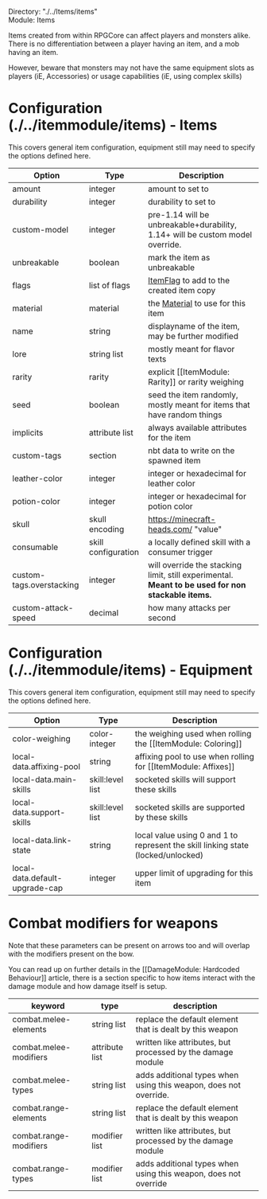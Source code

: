 Directory: "./../Items/items"  
Module: Items

Items created from within RPGCore can affect players and monsters alike. There is no differentiation between a player having an item, and a mob having an item. 

However, beware that monsters may not have the same equipment slots as players (iE, Accessories) or usage capabilities (iE, using complex skills)

# Configuration (./../itemmodule/items) - Items

This covers general item configuration, equipment still may need to specify the options defined here.

| Option | Type | Description |
|-|-|-|
| amount | integer | amount to set to |
| durability | integer | durability to set to |
| custom-model | integer | pre-1.14 will be unbreakable+durability, 1.14+ will be custom model override. |
| unbreakable | boolean | mark the item as unbreakable |
| flags | list of flags | [ItemFlag](https://hub.spigotmc.org/javadocs/spigot/org/bukkit/inventory/ItemFlag.html) to add to the created item copy |
| material | material | the [Material](https://github.com/CryptoMorin/XSeries/blob/master/src/main/java/com/cryptomorin/xseries/XMaterial.java) to use for this item |
| name | string | displayname of the item, may be further modified |
| lore | string list | mostly meant for flavor texts|
| rarity | rarity | explicit [[ItemModule: Rarity]] or rarity weighing |
| seed | boolean | seed the item randomly, mostly meant for items that have random things |
| implicits | attribute list | always available attributes for the item |
| custom-tags | section | nbt data to write on the spawned item |
| leather-color | integer | integer or hexadecimal for leather color |
| potion-color | integer | integer or hexadecimal for potion color | 
| skull | skull encoding | https://minecraft-heads.com/ "value" |
| consumable | skill configuration | a locally defined skill with a consumer trigger |
| custom-tags.overstacking | integer | will override the stacking limit, still experimental. **Meant to be used for non stackable items.** |
| custom-attack-speed | decimal | how many attacks per second |

# Configuration (./../itemmodule/items) - Equipment

This covers general item configuration, equipment still may need to specify the options defined here.

| Option | Type | Description |
|-|-|-|
| color-weighing | color-integer | the weighing used when rolling the [[ItemModule: Coloring]] |
| local-data.affixing-pool | string | affixing pool to use when rolling for [[ItemModule: Affixes]] |
| local-data.main-skills | skill:level list | socketed skills will support these skills |
| local-data.support-skills | skill:level list | socketed skills are supported by these skills |
| local-data.link-state | string | local value using 0 and 1 to represent the skill linking state (locked/unlocked) |
| local-data.default-upgrade-cap | integer | upper limit of upgrading for this item |

# Combat modifiers for weapons

Note that these parameters can be present on arrows too and will overlap with the modifiers present on the bow.

You can read up on further details in the [[DamageModule: Hardcoded Behaviour]] article, there is a section specific to how items interact with the damage module and how damage itself is setup.

| keyword | type | description |
|-|-|-|
| combat.melee-elements | string list | replace the default element that is dealt by this weapon |
| combat.melee-modifiers | attribute list | written like attributes, but processed by the damage module |
| combat.melee-types | string list | adds additional types when using this weapon, does not override. |
| combat.range-elements | string list | replace the default element that is dealt by this weapon |
| combat.range-modifiers | modifier list | written like attributes, but processed by the damage module |
| combat.range-types | modifier list | adds additional types when using this weapon, does not override|
